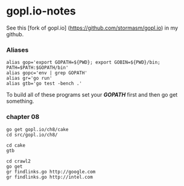 # gopl.io-notes

See this
[fork of gopl.io]
(https://github.com/stormasm/gopl.io)
in my github.

### Aliases

```
alias gop='export GOPATH=${PWD}; export GOBIN=${PWD}/bin; PATH=$PATH:$GOPATH/bin'
alias gopc='env | grep GOPATH'
alias gr='go run'
alias gtb='go test -bench .'
```

To build all of these programs set your ***GOPATH*** first and then go get something.

### chapter 08

    go get gopl.io/ch8/cake
    cd src/gopl.io/ch8/

    cd cake
    gtb

    cd crawl2
    go get
    gr findlinks.go http://google.com
    gr findlinks.go http://intel.com
